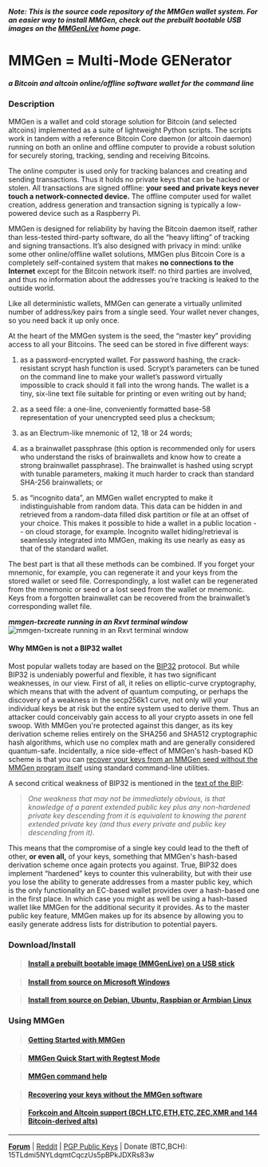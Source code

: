 ***Note: This is the source code repository of the MMGen wallet system.  For an
easier way to install MMGen, check out the prebuilt bootable USB images on the
[MMGenLive][8] home page.***

# MMGen = Multi-Mode GENerator

##### a Bitcoin and altcoin online/offline software wallet for the command line

### Description

MMGen is a wallet and cold storage solution for Bitcoin (and selected altcoins)
implemented as a suite of lightweight Python scripts.  The scripts work in
tandem with a reference Bitcoin Core daemon (or altcoin daemon) running on both
an online and offline computer to provide a robust solution for securely
storing, tracking, sending and receiving Bitcoins.

The online computer is used only for tracking balances and creating and sending
transactions.  Thus it holds no private keys that can be hacked or stolen.
All transactions are signed offline: **your seed and private keys never touch a
network-connected device.**  The offline computer used for wallet creation,
address generation and transaction signing is typically a low-powered device
such as a Raspberry Pi.

MMGen is designed for reliability by having the Bitcoin daemon itself, rather
than less-tested third-party software, do all the “heavy lifting” of tracking
and signing transactions.  It’s also designed with privacy in mind: unlike some
other online/offline wallet solutions, MMGen plus Bitcoin Core is a completely
self-contained system that makes **no connections to the Internet** except for
the Bitcoin network itself: no third parties are involved, and thus no
information about the addresses you’re tracking is leaked to the outside
world.

Like all deterministic wallets, MMGen can generate a virtually unlimited number
of address/key pairs from a single seed.  Your wallet never changes, so you need
back it up only once.

At the heart of the MMGen system is the seed, the “master key” providing access
to all your Bitcoins.  The seed can be stored in five different ways:

  1. as a password-encrypted wallet.  For password hashing, the crack-resistant
	 scrypt hash function is used.  Scrypt’s parameters can be tuned on the
	 command line to make your wallet’s password virtually impossible to crack
	 should it fall into the wrong hands.  The wallet is a tiny, six-line text
	 file suitable for printing or even writing out by hand;

  2. as a seed file: a one-line, conveniently formatted base-58 representation
	 of your unencrypted seed plus a checksum;

  3. as an Electrum-like mnemonic of 12, 18 or 24 words;

  4. as a brainwallet passphrase (this option is recommended only for users who
	 understand the risks of brainwallets and know how to create a strong
	 brainwallet passphrase).  The brainwallet is hashed using scrypt with
	 tunable parameters, making it much harder to crack than standard SHA-256
	 brainwallets; or

  5. as “incognito data”, an MMGen wallet encrypted to make it indistinguishable
	 from random data.  This data can be hidden in and retrieved from a
	 random-data filled disk partition or file at an offset of your choice.
	 This makes it possible to hide a wallet in a public location -- on cloud
	 storage, for example.  Incognito wallet hiding/retrieval is seamlessly
	 integrated into MMGen, making its use nearly as easy as that of the
	 standard wallet.

The best part is that all these methods can be combined.  If you forget your
mnemonic, for example, you can regenerate it and your keys from the stored
wallet or seed file.  Correspondingly, a lost wallet can be regenerated from the
mnemonic or seed or a lost seed from the wallet or mnemonic.  Keys from a
forgotten brainwallet can be recovered from the brainwallet’s corresponding
wallet file.

***mmgen-txcreate running in an Rxvt terminal window***
![mmgen-txcreate running in an Rxvt terminal window][9]

#### Why MMGen is not a BIP32 wallet

Most popular wallets today are based on the [BIP32][w] protocol.  But while
BIP32 is undeniably powerful and flexible, it has two significant weaknesses, in
our view.  First of all, it relies on elliptic-curve cryptography, which means
that with the advent of quantum computing, or perhaps the discovery of a
weakness in the secp256k1 curve, not only will your individual keys be at risk
but the entire system used to derive them.  Thus an attacker could conceivably
gain access to all your crypto assets in one fell swoop.  With MMGen you're
protected against this danger, as its key derivation scheme relies entirely on
the SHA256 and SHA512 cryptographic hash algorithms, which use no complex math
and are generally considered quantum-safe.  Incidentally, a nice side-effect of
MMGen's hash-based KD scheme is that you can [recover your keys from an MMGen
seed without the MMGen program itself][r] using standard command-line utilities.

A second critical weakness of BIP32 is mentioned in the [text of the BIP][w]:

> *One weakness that may not be immediately obvious, is that knowledge of a
> parent extended public key plus any non-hardened private key descending from
> it is equivalent to knowing the parent extended private key (and thus every
> private and public key descending from it).*

This means that the compromise of a single key could lead to the theft of
other, **or even all,** of your keys, something that MMGen's hash-based
derivation scheme once again protects you against.  True, BIP32 does implement
“hardened” keys to counter this vulnerability, but with their use you lose the
ability to generate addresses from a master public key, which is the only
functionality an EC-based wallet provides over a hash-based one in the first
place.  In which case you might as well be using a hash-based wallet like MMGen
for the additional security it provides.  As to the master public key feature,
MMGen makes up for its absence by allowing you to easily generate address lists
for distribution to potential payers.

### Download/Install

> #### [Install a prebuilt bootable image (MMGenLive) on a USB stick][8]

> #### [Install from source on Microsoft Windows][1]

> #### [Install from source on Debian, Ubuntu, Raspbian or Armbian Linux][2]


### Using MMGen

> #### [Getting Started with MMGen][3]

> #### [MMGen Quick Start with Regtest Mode][q]

> #### [MMGen command help][6]

> #### [Recovering your keys without the MMGen software][r]

> #### [Forkcoin and Altcoin support (BCH,LTC,ETH,ETC,ZEC,XMR and 144 Bitcoin-derived alts)][x]

- - - - - - - - - - - - - - - - - - - - - - - - - - - - - - - - - - - - - - -

[**Forum**][4] |
[Reddit][0] |
[PGP Public Keys][5] |
Donate (BTC,BCH): 15TLdmi5NYLdqmtCqczUs5pBPkJDXRs83w

[0]: https://www.reddit.com/user/mmgen-py
[1]: https://github.com/mmgen/mmgen/wiki/Install-MMGen-on-Microsoft-Windows
[2]: https://github.com/mmgen/mmgen/wiki/Install-MMGen-on-Debian-or-Ubuntu-Linux
[3]: https://github.com/mmgen/mmgen/wiki/Getting-Started-with-MMGen
[4]: https://bitcointalk.org/index.php?topic=567069.0
[5]: https://github.com/mmgen/mmgen/wiki/MMGen-Signing-Keys
[6]: https://github.com/mmgen/mmgen/wiki/MMGen-command-help
[q]: https://github.com/mmgen/mmgen/wiki/MMGen-Quick-Start-with-Regtest-Mode
[7]: http://bitcoinmagazine.com/8396/deterministic-wallets-advantages-flaw/
[8]: https://github.com/mmgen/MMGenLive
[9]: https://cloud.githubusercontent.com/assets/6071028/20677261/6ccab1bc-b58a-11e6-8ab6-094f88befef2.jpg
[r]: https://github.com/mmgen/mmgen/wiki/Recovering-Your-Keys-Without-the-MMGen-Software
[x]: https://github.com/mmgen/mmgen/wiki/Getting-Started-with-MMGen#a_alt
[z]: https://user-images.githubusercontent.com/6071028/31656274-a35a1252-b31a-11e7-93b7-3d666f50f70f.png
[w]: https://github.com/bitcoin/bips/blob/master/bip-0032.mediawiki
